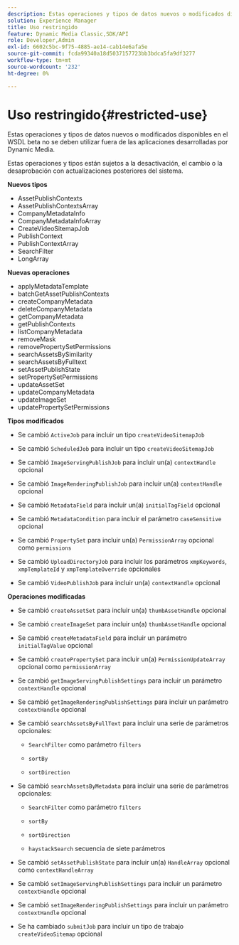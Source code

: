 ```yaml
---
description: Estas operaciones y tipos de datos nuevos o modificados disponibles en el WSDL beta no se deben utilizar fuera de las aplicaciones desarrolladas por Dynamic Media.
solution: Experience Manager
title: Uso restringido
feature: Dynamic Media Classic,SDK/API
role: Developer,Admin
exl-id: 6602c5bc-9f75-4885-ae14-cab14e6afa5e
source-git-commit: fcda99340a18d5037157723bb3bdca5fa9df3277
workflow-type: tm+mt
source-wordcount: '232'
ht-degree: 0%

---
```


# Uso restringido{#restricted-use}

Estas operaciones y tipos de datos nuevos o modificados disponibles en el WSDL beta no se deben utilizar fuera de las aplicaciones desarrolladas por Dynamic Media.

Estas operaciones y tipos están sujetos a la desactivación, el cambio o la desaprobación con actualizaciones posteriores del sistema.

**Nuevos tipos**

* AssetPublishContexts
* AssetPublishContextsArray
* CompanyMetadataInfo
* CompanyMetadataInfoArray
* CreateVideoSitemapJob
* PublishContext
* PublishContextArray
* SearchFilter
* LongArray

**Nuevas operaciones**

* applyMetadataTemplate
* batchGetAssetPublishContexts
* createCompanyMetadata
* deleteCompanyMetadata
* getCompanyMetadata
* getPublishContexts
* listCompanyMetadata
* removeMask
* removePropertySetPermissions
* searchAssetsBySimilarity
* searchAssetsByFulltext
* setAssetPublishState
* setPropertySetPermissions
* updateAssetSet
* updateCompanyMetadata
* updateImageSet
* updatePropertySetPermissions

**Tipos modificados**

* Se cambió `ActiveJob` para incluir un tipo `createVideoSitemapJob`

* Se cambió `ScheduledJob` para incluir un tipo `createVideoSitemapJob`

* Se cambió `ImageServingPublishJob` para incluir un(a) `contextHandle` opcional

* Se cambió `ImageRenderingPublishJob` para incluir un(a) `contextHandle` opcional

* Se cambió `MetadataField` para incluir un(a) `initialTagField` opcional

* Se cambió `MetadataCondition` para incluir el parámetro `caseSensitive` opcional

* Se cambió `PropertySet` para incluir un(a) `PermissionArray` opcional como `permissions`

* Se cambió `UploadDirectoryJob` para incluir los parámetros `xmpKeywords`, `xmpTemplateId` y `xmpTemplateOverride` opcionales

* Se cambió `VideoPublishJob` para incluir un(a) `contextHandle` opcional

**Operaciones modificadas**

* Se cambió `createAssetSet` para incluir un(a) `thumbAssetHandle` opcional

* Se cambió `createImageSet` para incluir un(a) `thumbAssetHandle` opcional

* Se cambió `createMetadataField` para incluir un parámetro `initialTagValue` opcional

* Se cambió `createPropertySet` para incluir un(a) `PermissionUpdateArray` opcional como `permissionArray`

* Se cambió `getImageServingPublishSettings` para incluir un parámetro `contextHandle` opcional

* Se cambió `getImageRenderingPublishSettings` para incluir un parámetro `contextHandle` opcional

* Se cambió `searchAssetsByFullText` para incluir una serie de parámetros opcionales:

   * `SearchFilter` como parámetro `filters`

   * `sortBy`
   * `sortDirection`

* Se cambió `searchAssetsByMetadata` para incluir una serie de parámetros opcionales:

   * `SearchFilter` como parámetro `filters`

   * `sortBy`
   * `sortDirection`
   * `haystackSearch` secuencia de siete parámetros

* Se cambió `setAssetPublishState` para incluir un(a) `HandleArray` opcional como `contextHandleArray`

* Se cambió `setImageServingPublishSettings` para incluir un parámetro `contextHandle` opcional

* Se cambió `setImageRenderingPublishSettings` para incluir un parámetro `contextHandle` opcional

* Se ha cambiado `submitJob` para incluir un tipo de trabajo `createVideoSitemap` opcional
